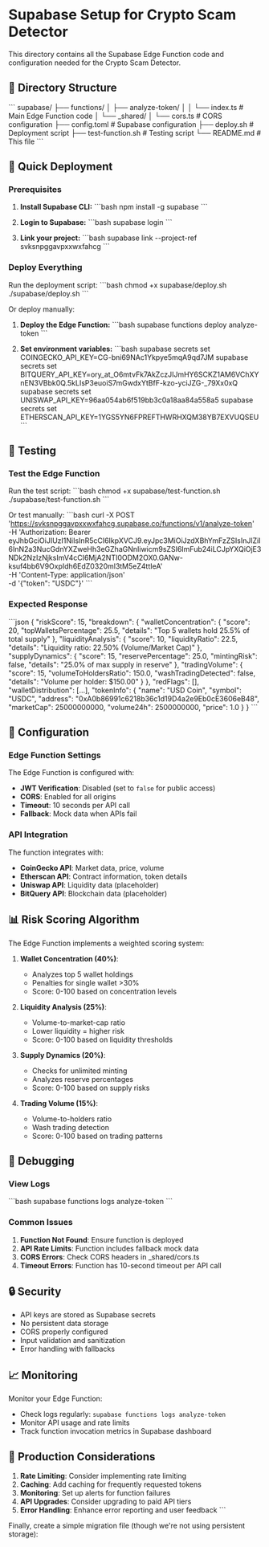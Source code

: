 # Supabase Setup for Crypto Scam Detector

This directory contains all the Supabase Edge Function code and configuration needed for the Crypto Scam Detector.

## 📁 Directory Structure

\`\`\`
supabase/
├── functions/
│   ├── analyze-token/
│   │   └── index.ts          # Main Edge Function code
│   └── _shared/
│       └── cors.ts           # CORS configuration
├── config.toml               # Supabase configuration
├── deploy.sh                 # Deployment script
├── test-function.sh          # Testing script
└── README.md                 # This file
\`\`\`

## 🚀 Quick Deployment

### Prerequisites

1. **Install Supabase CLI:**
   \`\`\`bash
   npm install -g supabase
   \`\`\`

2. **Login to Supabase:**
   \`\`\`bash
   supabase login
   \`\`\`

3. **Link your project:**
   \`\`\`bash
   supabase link --project-ref svksnpggavpxxwxfahcg
   \`\`\`

### Deploy Everything

Run the deployment script:
\`\`\`bash
chmod +x supabase/deploy.sh
./supabase/deploy.sh
\`\`\`

Or deploy manually:

1. **Deploy the Edge Function:**
   \`\`\`bash
   supabase functions deploy analyze-token
   \`\`\`

2. **Set environment variables:**
   \`\`\`bash
   supabase secrets set COINGECKO_API_KEY=CG-bni69NAc1Ykpye5mqA9qd7JM
   supabase secrets set BITQUERY_API_KEY=ory_at_O6mtvFk7AkZczJIJmHY6SCKZ1AM6VChXYnEN3VBbk0Q.5kLIsP3euoiS7mGwdxYtBfF-kzo-yciJZG-_79Xx0xQ
   supabase secrets set UNISWAP_API_KEY=96aa054ab6f519bb3c0a18aa84a558a5
   supabase secrets set ETHERSCAN_API_KEY=1YGS5YN6FPREFTHWRHXQM38YB7EXVUQSEU
   \`\`\`

## 🧪 Testing

### Test the Edge Function

Run the test script:
\`\`\`bash
chmod +x supabase/test-function.sh
./supabase/test-function.sh
\`\`\`

Or test manually:
\`\`\`bash
curl -X POST 'https://svksnpggavpxxwxfahcg.supabase.co/functions/v1/analyze-token' \
  -H 'Authorization: Bearer eyJhbGciOiJIUzI1NiIsInR5cCI6IkpXVCJ9.eyJpc3MiOiJzdXBhYmFzZSIsInJlZiI6InN2a3NucGdnYXZweHh3eGZhaGNnIiwicm9sZSI6ImFub24iLCJpYXQiOjE3NDk2NzIzNjksImV4cCI6MjA2NTI0ODM2OX0.GANw-ksuf4bb6V9OxpIdh6EdZ0320ml3tM5eZ4ttIeA' \
  -H 'Content-Type: application/json' \
  -d '{"token": "USDC"}'
\`\`\`

### Expected Response

\`\`\`json
{
  "riskScore": 15,
  "breakdown": {
    "walletConcentration": {
      "score": 20,
      "topWalletsPercentage": 25.5,
      "details": "Top 5 wallets hold 25.5% of total supply"
    },
    "liquidityAnalysis": {
      "score": 10,
      "liquidityRatio": 22.5,
      "details": "Liquidity ratio: 22.50% (Volume/Market Cap)"
    },
    "supplyDynamics": {
      "score": 15,
      "reservePercentage": 25.0,
      "mintingRisk": false,
      "details": "25.0% of max supply in reserve"
    },
    "tradingVolume": {
      "score": 15,
      "volumeToHoldersRatio": 150.0,
      "washTradingDetected": false,
      "details": "Volume per holder: $150.00"
    }
  },
  "redFlags": [],
  "walletDistribution": [...],
  "tokenInfo": {
    "name": "USD Coin",
    "symbol": "USDC",
    "address": "0xA0b86991c6218b36c1d19D4a2e9Eb0cE3606eB48",
    "marketCap": 25000000000,
    "volume24h": 2500000000,
    "price": 1.0
  }
}
\`\`\`

## 🔧 Configuration

### Edge Function Settings

The Edge Function is configured with:
- **JWT Verification**: Disabled (set to `false` for public access)
- **CORS**: Enabled for all origins
- **Timeout**: 10 seconds per API call
- **Fallback**: Mock data when APIs fail

### API Integration

The function integrates with:
- **CoinGecko API**: Market data, price, volume
- **Etherscan API**: Contract information, token details
- **Uniswap API**: Liquidity data (placeholder)
- **BitQuery API**: Blockchain data (placeholder)

## 📊 Risk Scoring Algorithm

The Edge Function implements a weighted scoring system:

1. **Wallet Concentration (40%)**:
   - Analyzes top 5 wallet holdings
   - Penalties for single wallet >30%
   - Score: 0-100 based on concentration levels

2. **Liquidity Analysis (25%)**:
   - Volume-to-market-cap ratio
   - Lower liquidity = higher risk
   - Score: 0-100 based on liquidity thresholds

3. **Supply Dynamics (20%)**:
   - Checks for unlimited minting
   - Analyzes reserve percentages
   - Score: 0-100 based on supply risks

4. **Trading Volume (15%)**:
   - Volume-to-holders ratio
   - Wash trading detection
   - Score: 0-100 based on trading patterns

## 🐛 Debugging

### View Logs
\`\`\`bash
supabase functions logs analyze-token
\`\`\`

### Common Issues

1. **Function Not Found**: Ensure function is deployed
2. **API Rate Limits**: Function includes fallback mock data
3. **CORS Errors**: Check CORS headers in _shared/cors.ts
4. **Timeout Errors**: Function has 10-second timeout per API call

## 🔒 Security

- API keys are stored as Supabase secrets
- No persistent data storage
- CORS properly configured
- Input validation and sanitization
- Error handling with fallbacks

## 📈 Monitoring

Monitor your Edge Function:
- Check logs regularly: `supabase functions logs analyze-token`
- Monitor API usage and rate limits
- Track function invocation metrics in Supabase dashboard

## 🚀 Production Considerations

1. **Rate Limiting**: Consider implementing rate limiting
2. **Caching**: Add caching for frequently requested tokens
3. **Monitoring**: Set up alerts for function failures
4. **API Upgrades**: Consider upgrading to paid API tiers
5. **Error Handling**: Enhance error reporting and user feedback
\`\`\`

Finally, create a simple migration file (though we're not using persistent storage):

